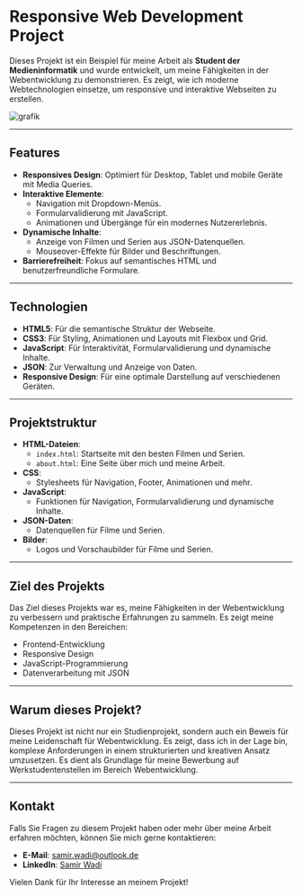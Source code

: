 # Responsive Web Development Project

Dieses Projekt ist ein Beispiel für meine Arbeit als **Student der Medieninformatik** und wurde entwickelt, um meine Fähigkeiten in der Webentwicklung zu demonstrieren. Es zeigt, wie ich moderne Webtechnologien einsetze, um responsive und interaktive Webseiten zu erstellen.

![grafik](https://github.com/user-attachments/assets/e09e6279-1365-460d-91c0-4e81abd34be2)


---

## Features

- **Responsives Design**: Optimiert für Desktop, Tablet und mobile Geräte mit Media Queries.
- **Interaktive Elemente**:
  - Navigation mit Dropdown-Menüs.
  - Formularvalidierung mit JavaScript.
  - Animationen und Übergänge für ein modernes Nutzererlebnis.
- **Dynamische Inhalte**:
  - Anzeige von Filmen und Serien aus JSON-Datenquellen.
  - Mouseover-Effekte für Bilder und Beschriftungen.
- **Barrierefreiheit**: Fokus auf semantisches HTML und benutzerfreundliche Formulare.

---

## Technologien

- **HTML5**: Für die semantische Struktur der Webseite.
- **CSS3**: Für Styling, Animationen und Layouts mit Flexbox und Grid.
- **JavaScript**: Für Interaktivität, Formularvalidierung und dynamische Inhalte.
- **JSON**: Zur Verwaltung und Anzeige von Daten.
- **Responsive Design**: Für eine optimale Darstellung auf verschiedenen Geräten.

---

## Projektstruktur

- **HTML-Dateien**:
  - `index.html`: Startseite mit den besten Filmen und Serien.
  - `about.html`: Eine Seite über mich und meine Arbeit.
- **CSS**:
  - Stylesheets für Navigation, Footer, Animationen und mehr.
- **JavaScript**:
  - Funktionen für Navigation, Formularvalidierung und dynamische Inhalte.
- **JSON-Daten**:
  - Datenquellen für Filme und Serien.
- **Bilder**:
  - Logos und Vorschaubilder für Filme und Serien.

---

## Ziel des Projekts

Das Ziel dieses Projekts war es, meine Fähigkeiten in der Webentwicklung zu verbessern und praktische Erfahrungen zu sammeln. Es zeigt meine Kompetenzen in den Bereichen:

- Frontend-Entwicklung
- Responsive Design
- JavaScript-Programmierung
- Datenverarbeitung mit JSON

---

## Warum dieses Projekt?

Dieses Projekt ist nicht nur ein Studienprojekt, sondern auch ein Beweis für meine Leidenschaft für Webentwicklung. Es zeigt, dass ich in der Lage bin, komplexe Anforderungen in einem strukturierten und kreativen Ansatz umzusetzen. Es dient als Grundlage für meine Bewerbung auf Werkstudentenstellen im Bereich Webentwicklung.

---

## Kontakt

Falls Sie Fragen zu diesem Projekt haben oder mehr über meine Arbeit erfahren möchten, können Sie mich gerne kontaktieren:

- **E-Mail**: [samir.wadi@outlook.de](mailto:samir.wadi@outlook.de)
- **LinkedIn**: [Samir Wadi](tps://www.linkedin.com/in/samir-wadi-16704a174/)

Vielen Dank für Ihr Interesse an meinem Projekt!
